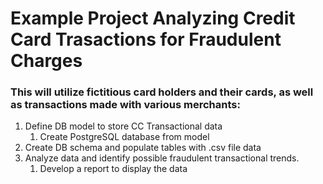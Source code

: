 # Example Project Analyzing Credit Card Trasactions for Fraudulent Charges

### This will utilize fictitious card holders and their cards, as well as transactions made with various merchants:

1. Define DB model to store CC Transactional data
   1. Create PostgreSQL database from model
1. Create DB schema and populate tables with .csv file data
1. Analyze data and identify possible fraudulent transactional trends.
   1. Develop a report to display the data